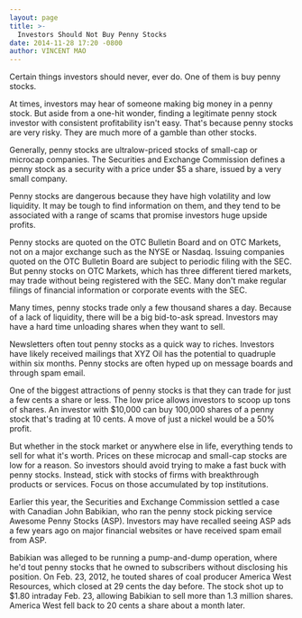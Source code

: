 ```yaml
---
layout: page
title: >-
  Investors Should Not Buy Penny Stocks
date: 2014-11-28 17:20 -0800
author: VINCENT MAO
---
```





Certain things investors should never, ever do. One of them is buy penny stocks.

  

At times, investors may hear of someone making big money in a penny stock. But aside from a one-hit wonder, finding a legitimate penny stock investor with consistent profitability isn't easy. That's because penny stocks are very risky. They are much more of a gamble than other stocks.

  

Generally, penny stocks are ultralow-priced stocks of small-cap or microcap companies. The Securities and Exchange Commission defines a penny stock as a security with a price under \$5 a share, issued by a very small company.

  

Penny stocks are dangerous because they have high volatility and low liquidity. It may be tough to find information on them, and they tend to be associated with a range of scams that promise investors huge upside profits.

  

Penny stocks are quoted on the OTC Bulletin Board and on OTC Markets, not on a major exchange such as the NYSE or Nasdaq. Issuing companies quoted on the OTC Bulletin Board are subject to periodic filing with the SEC. But penny stocks on OTC Markets, which has three different tiered markets, may trade without being registered with the SEC. Many don't make regular filings of financial information or corporate events with the SEC.

  

Many times, penny stocks trade only a few thousand shares a day. Because of a lack of liquidity, there will be a big bid-to-ask spread. Investors may have a hard time unloading shares when they want to sell.

  

Newsletters often tout penny stocks as a quick way to riches. Investors have likely received mailings that XYZ Oil has the potential to quadruple within six months. Penny stocks are often hyped up on message boards and through spam email.

  

One of the biggest attractions of penny stocks is that they can trade for just a few cents a share or less. The low price allows investors to scoop up tons of shares. An investor with \$10,000 can buy 100,000 shares of a penny stock that's trading at 10 cents. A move of just a nickel would be a 50% profit.

  

But whether in the stock market or anywhere else in life, everything tends to sell for what it's worth. Prices on these microcap and small-cap stocks are low for a reason. So investors should avoid trying to make a fast buck with penny stocks. Instead, stick with stocks of firms with breakthrough products or services. Focus on those accumulated by top institutions.

  

Earlier this year, the Securities and Exchange Commission settled a case with Canadian John Babikian, who ran the penny stock picking service Awesome Penny Stocks (ASP). Investors may have recalled seeing ASP ads a few years ago on major financial websites or have received spam email from ASP.

  

Babikian was alleged to be running a pump-and-dump operation, where he'd tout penny stocks that he owned to subscribers without disclosing his position. On Feb. 23, 2012, he touted shares of coal producer America West Resources, which closed at 29 cents the day before. The stock shot up to \$1.80 intraday Feb. 23, allowing Babikian to sell more than 1.3 million shares. America West fell back to 20 cents a share about a month later.




